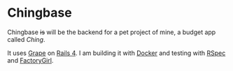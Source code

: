 Chingbase
=========

Chingbase ~~is~~ will be the backend for a pet project of mine, a budget app called _Ching_.

It uses [Grape](https://github.com/ruby-grape/grape) on [Rails 4](http://rubyonrails.org).
I am building it with [Docker](https://www.docker.com) and testing with [RSpec](https://github.com/rspec/rspec-rails)
and [FactoryGirl](https://github.com/thoughtbot/factory_girl).
